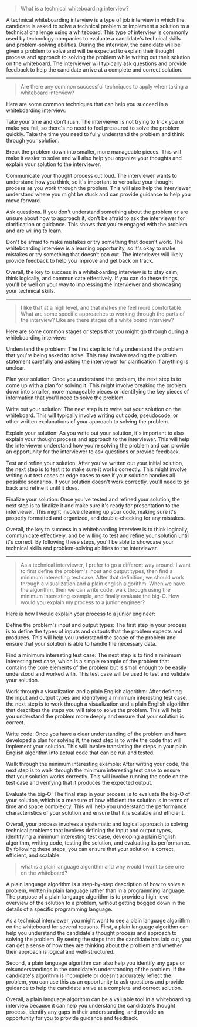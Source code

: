 > What is a technical whiteboarding interview?

A technical whiteboarding interview is a type of job interview in which the candidate is asked to solve a technical problem or implement a solution to a technical challenge using a whiteboard. This type of interview is commonly used by technology companies to evaluate a candidate's technical skills and problem-solving abilities. During the interview, the candidate will be given a problem to solve and will be expected to explain their thought process and approach to solving the problem while writing out their solution on the whiteboard. The interviewer will typically ask questions and provide feedback to help the candidate arrive at a complete and correct solution.

---

> Are there any common successful techniques to apply when taking a whiteboard interview?

Here are some common techniques that can help you succeed in a whiteboarding interview:

Take your time and don't rush. The interviewer is not trying to trick you or make you fail, so there's no need to feel pressured to solve the problem quickly. Take the time you need to fully understand the problem and think through your solution.

Break the problem down into smaller, more manageable pieces. This will make it easier to solve and will also help you organize your thoughts and explain your solution to the interviewer.

Communicate your thought process out loud. The interviewer wants to understand how you think, so it's important to verbalize your thought process as you work through the problem. This will also help the interviewer understand where you might be stuck and can provide guidance to help you move forward.

Ask questions. If you don't understand something about the problem or are unsure about how to approach it, don't be afraid to ask the interviewer for clarification or guidance. This shows that you're engaged with the problem and are willing to learn.

Don't be afraid to make mistakes or try something that doesn't work. The whiteboarding interview is a learning opportunity, so it's okay to make mistakes or try something that doesn't pan out. The interviewer will likely provide feedback to help you improve and get back on track.

Overall, the key to success in a whiteboarding interview is to stay calm, think logically, and communicate effectively. If you can do these things, you'll be well on your way to impressing the interviewer and showcasing your technical skills.

---

> I like that at a high level, and that makes me feel more comfortable. What are some specific approaches to working through the parts of the interview? Like are there stages of a white board interview?

Here are some common stages or steps that you might go through during a whiteboarding interview:

Understand the problem: The first step is to fully understand the problem that you're being asked to solve. This may involve reading the problem statement carefully and asking the interviewer for clarification if anything is unclear.

Plan your solution: Once you understand the problem, the next step is to come up with a plan for solving it. This might involve breaking the problem down into smaller, more manageable pieces or identifying the key pieces of information that you'll need to solve the problem.

Write out your solution: The next step is to write out your solution on the whiteboard. This will typically involve writing out code, pseudocode, or other written explanations of your approach to solving the problem.

Explain your solution: As you write out your solution, it's important to also explain your thought process and approach to the interviewer. This will help the interviewer understand how you're solving the problem and can provide an opportunity for the interviewer to ask questions or provide feedback.

Test and refine your solution: After you've written out your initial solution, the next step is to test it to make sure it works correctly. This might involve writing out test cases or edge cases to see if your solution handles all possible scenarios. If your solution doesn't work correctly, you'll need to go back and refine it until it does.

Finalize your solution: Once you've tested and refined your solution, the next step is to finalize it and make sure it's ready for presentation to the interviewer. This might involve cleaning up your code, making sure it's properly formatted and organized, and double-checking for any mistakes.

Overall, the key to success in a whiteboarding interview is to think logically, communicate effectively, and be willing to test and refine your solution until it's correct. By following these steps, you'll be able to showcase your technical skills and problem-solving abilities to the interviewer.

---

> As a technical interviewer, I prefer to go a different way around. I want to first define the problem's input and output types, then find a minimum interesting test case. After that definition, we should work through a visualization and a plain english algorithm. When we have the algorithm, then we can write code, walk through using the minimum interesting example, and finally evaluate the big-O. How would you explain my process to a junior engineer?

Here is how I would explain your process to a junior engineer:

Define the problem's input and output types: The first step in your process is to define the types of inputs and outputs that the problem expects and produces. This will help you understand the scope of the problem and ensure that your solution is able to handle the necessary data.

Find a minimum interesting test case: The next step is to find a minimum interesting test case, which is a simple example of the problem that contains the core elements of the problem but is small enough to be easily understood and worked with. This test case will be used to test and validate your solution.

Work through a visualization and a plain English algorithm: After defining the input and output types and identifying a minimum interesting test case, the next step is to work through a visualization and a plain English algorithm that describes the steps you will take to solve the problem. This will help you understand the problem more deeply and ensure that your solution is correct.

Write code: Once you have a clear understanding of the problem and have developed a plan for solving it, the next step is to write the code that will implement your solution. This will involve translating the steps in your plain English algorithm into actual code that can be run and tested.

Walk through the minimum interesting example: After writing your code, the next step is to walk through the minimum interesting test case to ensure that your solution works correctly. This will involve running the code on the test case and verifying that it produces the expected output.

Evaluate the big-O: The final step in your process is to evaluate the big-O of your solution, which is a measure of how efficient the solution is in terms of time and space complexity. This will help you understand the performance characteristics of your solution and ensure that it is scalable and efficient.

Overall, your process involves a systematic and logical approach to solving technical problems that involves defining the input and output types, identifying a minimum interesting test case, developing a plain English algorithm, writing code, testing the solution, and evaluating its performance. By following these steps, you can ensure that your solution is correct, efficient, and scalable.

> what is a plain language algorithm and why would I want to see one on the whiteboard?

A plain language algorithm is a step-by-step description of how to solve a problem, written in plain language rather than in a programming language. The purpose of a plain language algorithm is to provide a high-level overview of the solution to a problem, without getting bogged down in the details of a specific programming language.

As a technical interviewer, you might want to see a plain language algorithm on the whiteboard for several reasons. First, a plain language algorithm can help you understand the candidate's thought process and approach to solving the problem. By seeing the steps that the candidate has laid out, you can get a sense of how they are thinking about the problem and whether their approach is logical and well-structured.

Second, a plain language algorithm can also help you identify any gaps or misunderstandings in the candidate's understanding of the problem. If the candidate's algorithm is incomplete or doesn't accurately reflect the problem, you can use this as an opportunity to ask questions and provide guidance to help the candidate arrive at a complete and correct solution.

Overall, a plain language algorithm can be a valuable tool in a whiteboarding interview because it can help you understand the candidate's thought process, identify any gaps in their understanding, and provide an opportunity for you to provide guidance and feedback.
